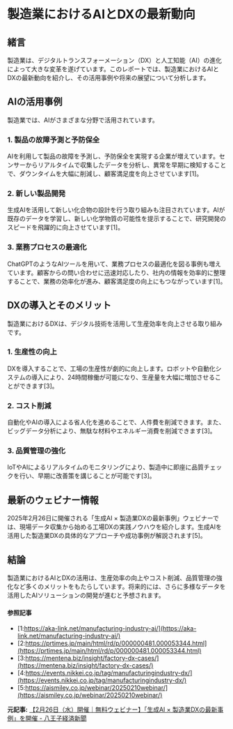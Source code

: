 # 製造業におけるAIとDXの最新動向

## 緒言

製造業は、デジタルトランスフォーメーション（DX）と人工知能（AI）の進化によって大きな変革を遂げています。このレポートでは、製造業におけるAIとDXの最新動向を紹介し、その活用事例や将来の展望について分析します。

## AIの活用事例

製造業では、AIがさまざまな分野で活用されています。

### 1. **製品の故障予測と予防保全**
AIを利用して製品の故障を予測し、予防保全を実現する企業が増えています。センサーからリアルタイムで収集したデータを分析し、異常を早期に検知することで、ダウンタイムを大幅に削減し、顧客満足度を向上させています[1]。

### 2. **新しい製品開発**
生成AIを活用して新しい化合物の設計を行う取り組みも注目されています。AIが既存のデータを学習し、新しい化学物質の可能性を提示することで、研究開発のスピードを飛躍的に向上させています[1]。

### 3. **業務プロセスの最適化**
ChatGPTのようなAIツールを用いて、業務プロセスの最適化を図る事例も増えています。顧客からの問い合わせに迅速対応したり、社内の情報を効率的に整理することで、業務の効率化が進み、顧客満足度の向上にもつながっています[1]。

## DXの導入とそのメリット

製造業におけるDXは、デジタル技術を活用して生産効率を向上させる取り組みです。

### 1. **生産性の向上**
DXを導入することで、工場の生産性が劇的に向上します。ロボットや自動化システムの導入により、24時間稼働が可能になり、生産量を大幅に増加させることができます[3]。

### 2. **コスト削減**
自動化やAIの導入による省人化を進めることで、人件費を削減できます。また、ビッグデータ分析により、無駄な材料やエネルギー消費を削減できます[3]。

### 3. **品質管理の強化**
IoTやAIによるリアルタイムのモニタリングにより、製造中に即座に品質チェックを行い、早期に改善策を講じることが可能です[3]。

## 最新のウェビナー情報

2025年2月26日に開催される「生成AI × 製造業DXの最新事例」ウェビナーでは、現場データ収集から始める工場DXの実践ノウハウを紹介します。生成AIを活用した製造業DXの具体的なアプローチや成功事例が解説されます[5]。

## 結論

製造業におけるAIとDXの活用は、生産効率の向上やコスト削減、品質管理の強化など多くのメリットをもたらしています。将来的には、さらに多様なデータを活用したAIソリューションの開発が進むと予想されます。

#### 参照記事
- [1:https://aka-link.net/manufacturing-industry-ai/](https://aka-link.net/manufacturing-industry-ai/)
- [2:https://prtimes.jp/main/html/rd/p/000000481.000053344.html](https://prtimes.jp/main/html/rd/p/000000481.000053344.html)
- [3:https://mentena.biz/insight/factory-dx-cases/](https://mentena.biz/insight/factory-dx-cases/)
- [4:https://events.nikkei.co.jp/tag/manufacturingindustry-dx/](https://events.nikkei.co.jp/tag/manufacturingindustry-dx/)
- [5:https://aismiley.co.jp/webinar/20250210webinar/](https://aismiley.co.jp/webinar/20250210webinar/)


**元記事:** [【2月26日（水）開催｜無料ウェビナー】「生成AI × 製造業DXの最新事例」を開催 - 八王子経済新聞](https://hachioji.keizai.biz/release.php?id=380290)